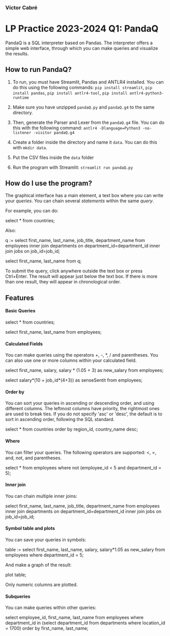 ### Víctor Cabré
# LP Practice 2023-2024 Q1: PandaQ

PandaQ is a SQL interpreter based on Pandas. The interpreter offers a simple web interface, through which you can make queries and visualize the results.

## How to run PandaQ?
1. To run, you must have Streamlit, Pandas and ANTLR4 installed. You can do this using the following commands:
`pip install streamlit`, `pip install pandas`, `pip install antlr4-tool`, `pip install antlr4-python3-runtime`

2. Make sure you have unzipped `pandaQ.py` and `pandaQ.g4` to the same directory.

3. Then, generate the Parser and Lexer from the `pandaQ.g4` file. You can do this with the following command:
`antlr4 -Dlanguage=Python3 -no-listener -visitor pandaQ.g4`

4. Create a folder inside the directory and name it `data`. You can do this with `mkdir data`.

5. Put the CSV files inside the `data` folder

6. Run the program with Streamlit: `streamlit run pandaQ.py`

## How do I use the program?

The graphical interface has a main element, a text box where you can write your _queries_. You can chain several _statements_ within the same _query_.

For example, you can do:

select * from countries;

Also:

q := select first_name, last_name, job_title, department_name from
employees inner join departments on department_id=department_id
inner join jobs on job_id=job_id;

select first_name, last_name from q;

To submit the query, click anywhere outside the text box or press Ctrl+Enter. The result will appear just below the text box. If there is more than one result, they will appear in chronological order.

## Features

#### Basic Queries

select * from countries;

select first_name, last_name from employees;

#### Calculated Fields

You can make queries using the operators +, -, *, / and parentheses. You can also use one or more columns within your calculated field.

select first_name, salary, salary * (1.05 + 3) as new_salary from employees;

select salary*(10 + job_id*(4+3)) as senseSentit from employees;

#### Order by

You can sort your queries in ascending or descending order, and using different columns. The leftmost columns have priority, the rightmost ones are used to break ties. If you do not specify 'asc' or 'desc', the default is to sort in ascending order, following the SQL standard.

select * from countries order by region_id, country_name desc;

#### Where

You can filter your queries. The following operators are supported: <, =, and, not, and parentheses.

select * from employees where not (employee_id < 5 and department_id = 5);

#### Inner join

You can chain multiple inner joins:

select first_name, last_name, job_title, department_name from employees
inner join departments on department_id=department_id
inner join jobs on job_id=job_id;

#### Symbol table and plots

You can save your queries in symbols:

table := select first_name, last_name, salary, salary*1.05 as new_salary from employees where department_id = 5;

And make a graph of the result:

plot table;

Only numeric columns are plotted.

#### Subqueries

You can make queries within other queries:

select employee_id, first_name, last_name from employees where
department_id in (select department_id from departments where
location_id = 1700) order by first_name, last_name;
